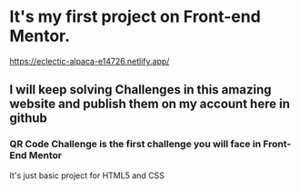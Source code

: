 # It's my first project on Front-end Mentor.
https://eclectic-alpaca-e14726.netlify.app/

## I will keep solving Challenges in this amazing website and publish them on my account here in github

### QR Code Challenge is the first challenge you will face in Front-End Mentor
It's just basic project for HTML5 and CSS


